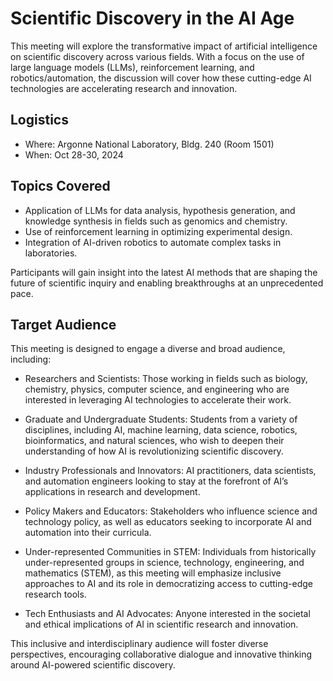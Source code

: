 # Scientific Discovery in the AI Age

This meeting will explore the transformative impact of artificial intelligence on scientific discovery across various fields. With a focus on the use of large language models (LLMs), reinforcement learning, and robotics/automation, the discussion will cover how these cutting-edge AI technologies are accelerating research and innovation.

## Logistics 
- Where: Argonne National Laboratory, Bldg. 240 (Room 1501)
- When: Oct 28-30, 2024

## Topics Covered

- Application of LLMs for data analysis, hypothesis generation, and knowledge synthesis in fields such as genomics and chemistry.
- Use of reinforcement learning in optimizing experimental design.
- Integration of AI-driven robotics to automate complex tasks in laboratories.

Participants will gain insight into the latest AI methods that are shaping the future of scientific inquiry and enabling breakthroughs at an unprecedented pace.

## Target Audience

This meeting is designed to engage a diverse and broad audience, including:

- Researchers and Scientists: Those working in fields such as biology, chemistry, physics, computer science, and engineering who are interested in leveraging AI technologies to accelerate their work.

- Graduate and Undergraduate Students: Students from a variety of disciplines, including AI, machine learning, data science, robotics, bioinformatics, and natural sciences, who wish to deepen their understanding of how AI is revolutionizing scientific discovery.

- Industry Professionals and Innovators: AI practitioners, data scientists, and automation engineers looking to stay at the forefront of AI’s applications in research and development.

- Policy Makers and Educators: Stakeholders who influence science and technology policy, as well as educators seeking to incorporate AI and automation into their curricula.

- Under-represented Communities in STEM: Individuals from historically under-represented groups in science, technology, engineering, and mathematics (STEM), as this meeting will emphasize inclusive approaches to AI and its role in democratizing access to cutting-edge research tools.

- Tech Enthusiasts and AI Advocates: Anyone interested in the societal and ethical implications of AI in scientific research and innovation.

This inclusive and interdisciplinary audience will foster diverse perspectives, encouraging collaborative dialogue and innovative thinking around AI-powered scientific discovery.


